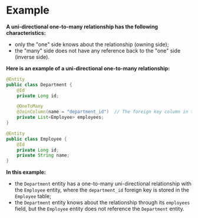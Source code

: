 # Example 
**A uni-directional one-to-many relationship has the following characteristics:**
- only the "one" side knows about the relationship (owning side);
- the "many" side does not have any reference back to the "one" side (inverse side).

**Here is an example of a uni-directional one-to-many relationship:**
```java
@Entity
public class Department {
    @Id
    private Long id;

    @OneToMany
    @JoinColumn(name = "department_id")  // The foreign key column in the Employee table
    private List<Employee> employees;
}

@Entity
public class Employee {
    @Id
    private Long id;
    private String name;
}
```
**In this example:**
- the `Department` entity has a one-to-many uni-directional relationship with the `Employee` entity,
where the `department_id` foreign key is stored in the `Employee` table;
- the `Department` entity knows about the relationship through its 
`employees` field, but the `Employee` entity does not reference the `Department` entity.

